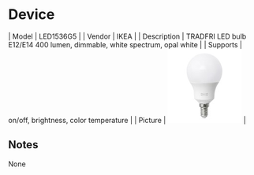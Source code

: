 
# Device

| Model | LED1536G5  |
| Vendor  | IKEA  |
| Description | TRADFRI LED bulb E12/E14 400 lumen, dimmable, white spectrum, opal white |
| Supports | on/off, brightness, color temperature |
| Picture | ![../images/devices/LED1536G5.jpg](../images/devices/LED1536G5.jpg) |

## Notes

None
